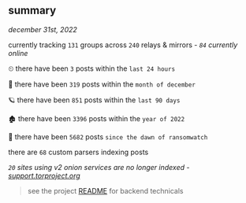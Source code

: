 
## summary
_december 31st, 2022_

currently tracking `131` groups across `240` relays & mirrors - _`84` currently online_

⏲ there have been `3` posts within the `last 24 hours`

🦈 there have been `319` posts within the `month of december`

🪐 there have been `851` posts within the `last 90 days`

🏚 there have been `3396` posts within the `year of 2022`

🦕 there have been `5682` posts `since the dawn of ransomwatch`

there are `68` custom parsers indexing posts

_`20` sites using v2 onion services are no longer indexed - [support.torproject.org](https://support.torproject.org/onionservices/v2-deprecation/)_

> see the project [README](https://github.com/joshhighet/ransomwatch#ransomwatch--) for backend technicals
